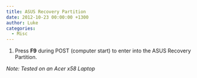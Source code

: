 ```yaml
---
title: ASUS Recovery Partition
date: 2012-10-23 00:00:00 +1300
author: Luke
categories:
  - Misc
---
```


  1. Press **F9** during POST (computer start) to enter into the ASUS Recovery Partition.

_Note: Tested on an Acer x58 Laptop_
